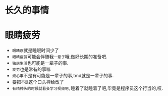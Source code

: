 # 长久的事情

# 眼睛疲劳
- `眼睛疼`就是睡眠时间少了
- `眼睛疲劳`可能会伴随我`一辈子`哦,做好长期的准备吧.
- `独居生活`也可能是一辈子的事.
- `疲劳`也是常有的事嘛
- `烦心事`不是有可能是一辈子的事,tmd就是一辈子的事.
- 要把`不是`这个口头禅给改了
- `有精神头的时候就看会学习视频吧,`睡着了就睡着了吧,毕竟是程序员这个行当的,哎.